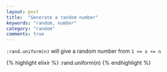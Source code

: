 ```yaml
---
layout: post
title:  "Generate a random number"
keywords: "random, number"
category: "random"
comments: true
---
```


`:rand.uniform(n)` will give a random number from `1 <= x <= n`

{% highlight elixir %}
:rand.uniform(n)
{% endhighlight %}
